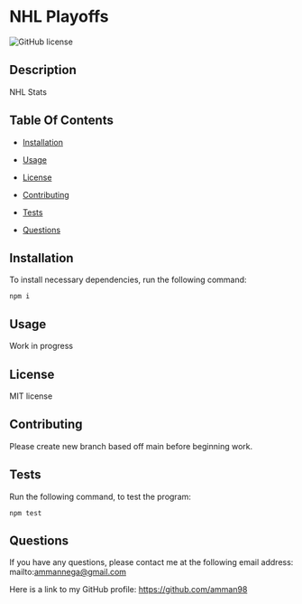 # NHL Playoffs
![GitHub license](https://img.shields.io/badge/license-MIT-blue.svg)


## Description

NHL Stats

## Table Of Contents

* [Installation](#installation)

* [Usage](#usage)

* [License](#license)

* [Contributing](#contributing)

* [Tests](#tests)

* [Questions](#questions)

## Installation

To install necessary dependencies, run the following command:

`npm i`

## Usage

Work in progress

## License

MIT license

## Contributing

Please create new branch based off main before beginning work.

## Tests

Run the following command, to test the program:

`npm test`

## Questions

If you have any questions, please contact me at the following email address: mailto:ammannega@gmail.com

Here is a link to my GitHub profile: https://github.com/amman98 
        